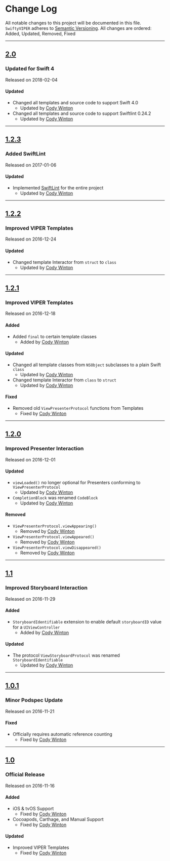 # Change Log

All notable changes to this project will be documented in this file.
`SwiftyVIPER` adheres to [Semantic Versioning](http://semver.org/).
All changes are ordered: Added, Updated, Removed, Fixed

---

## [2.0](https://github.com/codytwinton/SwiftyVIPER/releases/tag/2.0)

### Updated for Swift 4

Released on 2018-02-04

#### Updated

- Changed all templates and source code to support Swift 4.0
  - Updated by [Cody Winton](https://github.com/codytwinton)
- Changed all templates and source code to support Swiftlint 0.24.2
  - Updated by [Cody Winton](https://github.com/codytwinton)

---

## [1.2.3](https://github.com/codytwinton/SwiftyVIPER/releases/tag/1.2.3)

### Added SwiftLint

Released on 2017-01-06

#### Updated

- Implemented [SwiftLint](https://github.com/realm/SwiftLint) for the entire project
  - Updated by [Cody Winton](https://github.com/codytwinton)

---

## [1.2.2](https://github.com/codytwinton/SwiftyVIPER/releases/tag/1.2.2)

### Improved VIPER Templates

Released on 2016-12-24

#### Updated

- Changed template Interactor from `struct` to `class`
  - Updated by [Cody Winton](https://github.com/codytwinton)

---

## [1.2.1](https://github.com/codytwinton/SwiftyVIPER/releases/tag/1.2.1)

### Improved VIPER Templates

Released on 2016-12-18

#### Added

- Added `final` to certain template classes
  - Added by [Cody Winton](https://github.com/codytwinton)

#### Updated

- Changed all template classes from `NSObject` subclasses to a plain Swift `class`
  - Updated by [Cody Winton](https://github.com/codytwinton)
- Changed template Interactor from `class` to `struct`
  - Updated by [Cody Winton](https://github.com/codytwinton)

#### Fixed

- Removed old `ViewPresenterProtocol` functions from Templates
  - Fixed by [Cody Winton](https://github.com/codytwinton)

---

## [1.2.0](https://github.com/codytwinton/SwiftyVIPER/releases/tag/1.2.0)

### Improved Presenter Interaction

Released on 2016-12-01

#### Updated

- `viewLoaded()` no longer optional for Presenters conforming to `ViewPresenterProtocol`
  - Updated by [Cody Winton](https://github.com/codytwinton)
- `CompletionBlock` was renamed `CodeBlock`
  - Updated by [Cody Winton](https://github.com/codytwinton)

#### Removed

- `ViewPresenterProtocol.viewAppearing()`
  - Removed by [Cody Winton](https://github.com/codytwinton)
- `ViewPresenterProtocol.viewAppeared()`
  - Removed by [Cody Winton](https://github.com/codytwinton)
- `ViewPresenterProtocol.viewDisappeared()`
  - Removed by [Cody Winton](https://github.com/codytwinton)

---

## [1.1](https://github.com/codytwinton/SwiftyVIPER/releases/tag/1.1)

### Improved Storyboard Interaction

Released on 2016-11-29

#### Added

- `StoryboardIdentifiable` extension to enable default `storyboardID` value for a `UIViewController`
  - Added by [Cody Winton](https://github.com/codytwinton)

#### Updated

- The protocol `ViewStoryboardProtocol` was renamed `StoryboardIdentifiable`
  - Updated by [Cody Winton](https://github.com/codytwinton)

---

## [1.0.1](https://github.com/codytwinton/SwiftyVIPER/releases/tag/1.0.1)

### Minor Podspec Update

Released on 2016-11-21

#### Fixed

- Officially requires automatic reference counting
  - Fixed by [Cody Winton](https://github.com/codytwinton)

---

## [1.0](https://github.com/codytwinton/SwiftyVIPER/releases/tag/1.0)

### Official Release

Released on 2016-11-16

#### Added

- iOS & tvOS Support
  - Fixed by [Cody Winton](https://github.com/codytwinton)
- Cocoapods, Carthage, and Manual Support
  - Fixed by [Cody Winton](https://github.com/codytwinton)

#### Updated

- Improved VIPER Templates
  - Fixed by [Cody Winton](https://github.com/codytwinton)
